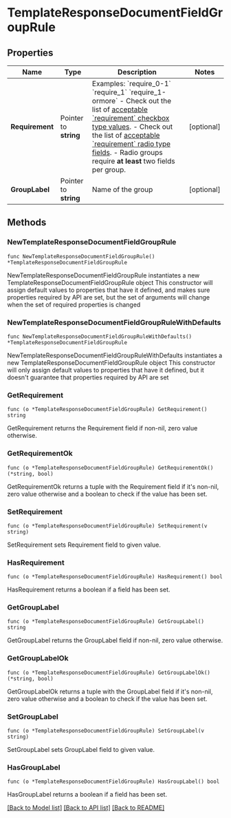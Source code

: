 # TemplateResponseDocumentFieldGroupRule

## Properties

Name | Type | Description | Notes
------------ | ------------- | ------------- | -------------
**Requirement** | Pointer to **string** | Examples: &#x60;require_0-1&#x60; &#x60;require_1&#x60; &#x60;require_1-ormore&#x60;  - Check out the list of [acceptable &#x60;requirement&#x60; checkbox type values](/api/reference/constants/#checkbox-field-grouping). - Check out the list of [acceptable &#x60;requirement&#x60; radio type fields](/api/reference/constants/#radio-field-grouping). - Radio groups require **at least** two fields per group. | [optional] 
**GroupLabel** | Pointer to **string** | Name of the group | [optional] 

## Methods

### NewTemplateResponseDocumentFieldGroupRule

`func NewTemplateResponseDocumentFieldGroupRule() *TemplateResponseDocumentFieldGroupRule`

NewTemplateResponseDocumentFieldGroupRule instantiates a new TemplateResponseDocumentFieldGroupRule object
This constructor will assign default values to properties that have it defined,
and makes sure properties required by API are set, but the set of arguments
will change when the set of required properties is changed

### NewTemplateResponseDocumentFieldGroupRuleWithDefaults

`func NewTemplateResponseDocumentFieldGroupRuleWithDefaults() *TemplateResponseDocumentFieldGroupRule`

NewTemplateResponseDocumentFieldGroupRuleWithDefaults instantiates a new TemplateResponseDocumentFieldGroupRule object
This constructor will only assign default values to properties that have it defined,
but it doesn't guarantee that properties required by API are set

### GetRequirement

`func (o *TemplateResponseDocumentFieldGroupRule) GetRequirement() string`

GetRequirement returns the Requirement field if non-nil, zero value otherwise.

### GetRequirementOk

`func (o *TemplateResponseDocumentFieldGroupRule) GetRequirementOk() (*string, bool)`

GetRequirementOk returns a tuple with the Requirement field if it's non-nil, zero value otherwise
and a boolean to check if the value has been set.

### SetRequirement

`func (o *TemplateResponseDocumentFieldGroupRule) SetRequirement(v string)`

SetRequirement sets Requirement field to given value.

### HasRequirement

`func (o *TemplateResponseDocumentFieldGroupRule) HasRequirement() bool`

HasRequirement returns a boolean if a field has been set.

### GetGroupLabel

`func (o *TemplateResponseDocumentFieldGroupRule) GetGroupLabel() string`

GetGroupLabel returns the GroupLabel field if non-nil, zero value otherwise.

### GetGroupLabelOk

`func (o *TemplateResponseDocumentFieldGroupRule) GetGroupLabelOk() (*string, bool)`

GetGroupLabelOk returns a tuple with the GroupLabel field if it's non-nil, zero value otherwise
and a boolean to check if the value has been set.

### SetGroupLabel

`func (o *TemplateResponseDocumentFieldGroupRule) SetGroupLabel(v string)`

SetGroupLabel sets GroupLabel field to given value.

### HasGroupLabel

`func (o *TemplateResponseDocumentFieldGroupRule) HasGroupLabel() bool`

HasGroupLabel returns a boolean if a field has been set.


[[Back to Model list]](../README.md#documentation-for-models) [[Back to API list]](../README.md#documentation-for-api-endpoints) [[Back to README]](../README.md)


